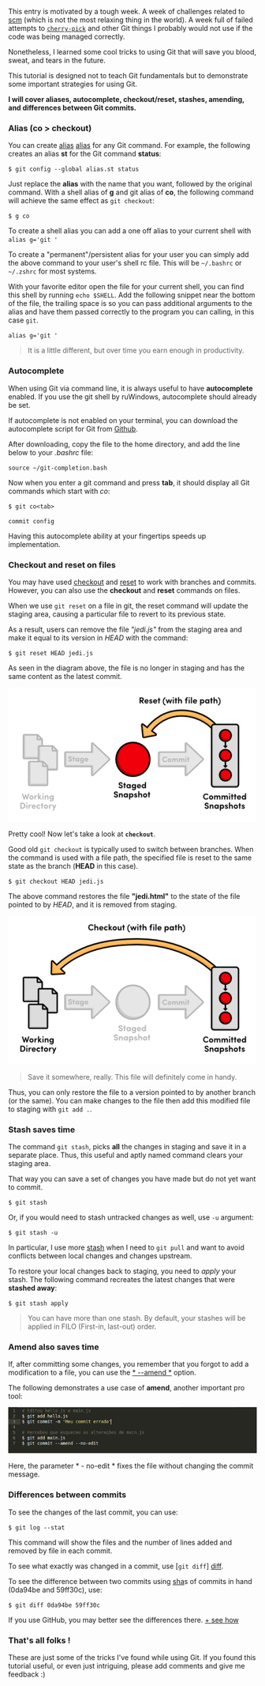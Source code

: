 This entry is motivated by a tough week. A week of challenges related to [scm][scmlink] (which is not the most relaxing thing in the world). A week full of failed attempts to [`cherry-pick`][cherrypick] and other Git things I probably would not use if the code was being managed correctly.

Nonetheless, I learned some cool tricks to using Git that will save you blood, sweat, and tears in the future.

This tutorial is designed not to teach Git fundamentals but to demonstrate some important strategies for using Git. 

**I will cover aliases, autocomplete, checkout/reset, stashes, amending, and differences between Git commits.**

### Alias (co > checkout)
You can create [alias] [alias] for any Git command.
For example, the following creates an alias **st** for the Git command **status**:

```shell
$ git config --global alias.st status 
```

Just replace the **alias** with the name that you want, followed by the original command. With a shell alias of **g** and git alias of **co**, the following command will achieve the same effect as `git checkout`:

```shell
$ g co
```

To create a shell alias you can add a one off alias to your current shell with `alias g='git '`

To create a "permanent"/persistent alias for your user you can simply add the above command to your user's shell rc file. This will be `~/.bashrc` or `~/.zshrc` for most systems.

With your favorite editor open the file for your current shell, you can find this shell by running `echo $SHELL`. Add the following snippet near the bottom of the file, the trailing space is so you can pass additional arguments to the alias and have them passed correctly to the program you can calling, in this case `git`.

```shell
alias g='git '
```

> It is a little different, but over time you earn enough in productivity.


### Autocomplete

When using Git via command line, it is always useful to have **autocomplete** enabled. If you use the git shell by ruWindows, autocomplete should already be set.

If autocomplete is not enabled on your terminal, you can download the autocomplete script for Git from [Github][autocomplete].

After downloading, copy the file to the home directory, and add the line below to your _.bashrc_ file:

```shell
source ~/git-completion.bash
```

Now when you enter a git command and press **tab**, it should display all Git commands which start with _co_:

```shell
$ git co<tab>
```

```shell
commit config
```

Having this autocomplete ability at your fingertips speeds up implementation.

### Checkout and reset on files

You may have used [checkout][checkout] and [reset][reset] to work with branches and commits. However, you can also use the **checkout** and **reset** commands on files.

When we use `git reset` on a file in git, the reset command will update the staging area, causing a particular file to revert to its previous state.

As a result, users can remove the file *"jedi.js"* from the staging area and make it equal to its version in *HEAD* with the command:

```shell
$ git reset HEAD jedi.js
```

As seen in the diagram above, the file is no longer in staging and has the same content as the latest commit.

![Reset File](https://raw.githubusercontent.com/andreybleme/andreybleme.github.io/master/assets/img/resetfile.png "git reset file")

Pretty cool! Now let's take a look at **`checkout`**.

Good old `git checkout` is typically used to switch between branches. When the command is used with a file path, the specified file is reset to the same state as the branch (__HEAD__ in this case).

```shell
$ git checkout HEAD jedi.js
```

The above command restores the file **"jedi.html"** to the state of the file pointed to by *HEAD*, and it is removed from staging.

![Checkout File](https://raw.githubusercontent.com/andreybleme/andreybleme.github.io/master/assets/img/checkoutfile.png "git checkout file")


> Save it somewhere, really. This file will definitely come in handy.


Thus, you can only restore the file to a version pointed to by another branch (or the same). You can make changes to the file then add this modified file to staging with `git add .`.

### Stash saves time

The command `git stash`, picks **all** the changes in staging and save it in a separate place. Thus, this useful and aptly named command clears your staging area.

That way you can save a set of changes you have made but do not yet want to commit.

```shell
$ git stash
```

Or, if you would need to stash untracked changes as well, use `-u` argument:

```shell
$ git stash -u
```

In particular, I use more [stash][stash] when I need to `git pull` and want to avoid conflicts between local changes and changes upstream. 

To restore your local changes back to staging, you need to _apply_ your stash. The following command recreates the latest changes that were **stashed away**:

```shell
$ git stash apply
```

> You can have more than one stash. By default, your stashes will be applied in FILO (First-in, last-out) order.


### Amend also saves time 

If, after committing some changes, you remember that you forgot to add a modification to a file, you can use the [* --amend *][amend] option.

The following demonstrates a use case of **amend**, another important pro tool:

![Commit amend](https://raw.githubusercontent.com/andreybleme/andreybleme.github.io/master/assets/img/amend.png "git commit amend")

Here, the parameter * - no-edit * fixes the file without changing the commit message.

### Differences between commits

To see the changes of the last commit, you can use:
```shell
$ git log --stat
```

This command will show the files and the number of lines added and removed by file in each commit.

To see what exactly was changed in a commit, use [`git diff`] [diff].

To see the difference between two commits using [sha][sha]s of commits in hand (0da94be and 59ff30c), use:

```
$ git diff 0da94be 59ff30c
```

If you use GitHub, you may better see the differences there. 
[+ see how][githubdiff]

### That's all folks !

These are just some of the tricks I've found while using Git. If you found this tutorial useful, or even just intriguing, please add comments and give me feedback :)

[scmlink]: (https://en.wikipedia.org/wiki/Version_control)
[cherrypick]:(http://imasters.com.br/artigo/24442/desenvolvimento/dica-git-da-semana-cherry-picking/)
[alias]: (https://git-scm.com/book/tr/v2/Git-Basics-Git-Aliases)
[checkout]: (https://www.atlassian.com/git/tutorials/undoing-changes/git-checkout)
[autocomplete]: (https://github.com/git/git/blob/master/contrib/completion/git-completion.bash)
[reset]: (https://www.atlassian.com/git/tutorials/undoing-changes/git-checkout)
[stash]: (https://git-scm.com/book/pt-br/v1/Ferramentas-do-Git-Fazendo-Stash)
[amend]: (https://git-scm.com/book/pt-br/v1/Git-Essencial-Desfazendo-Coisas)
[diff]: (https://git-scm.com/docs/git-diff)
[sha]: (https://git-scm.com/book/en/v2/Git-Internals-Git-Objects)
[githubdiff]: (https://help.github.com/articles/comparing-commits-across-time/)
